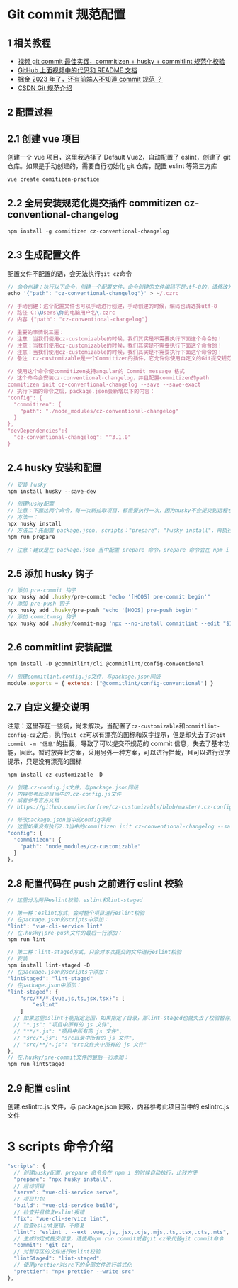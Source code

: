 # Git commit 规范配置

## 1 相关教程

- [视频 git commit 最佳实践，commitizen + husky + commitlint 规范化校验](https://www.bilibili.com/video/BV193411C7XE/?spm_id_from=333.337.search-card.all.click&vd_source=3284d439dd5569b325f17bd1d33a1739)
- [GitHub 上面视频中的代码和 README 文档](https://github.com/dev-zuo/commitizen-practice-demo)
- [掘金 2023 年了，还有前端人不知道 commit 规范 ？](https://juejin.cn/post/7212597327579037756#heading-13)
- [CSDN Git 规范介绍](https://blog.csdn.net/qq_39249422/article/details/122984620)

## 2 配置过程

## 2.1 创建 vue 项目

创建一个 vue 项目，这里我选择了 Default Vue2，自动配置了 eslint，创建了 git 仓库。如果是手动创建的，需要自行初始化 git 仓库，配置 eslint 等第三方库

```js
vue create comitizen-practice
```

## 2.2 全局安装规范化提交插件 commitizen cz-conventional-changelog

```js
npm install -g commitizen cz-conventional-changelog
```

## 2.3 生成配置文件

配置文件不配置的话，会无法执行`git cz`命令

```js
// 命令创建：执行以下命令，创建一个配置文件，命令创建的文件编码不是utf-8的，请修改为utf-8编码格式，编码格式错误的话某些终端里面会报错
echo '{"path": "cz-conventional-changelog"}' > ~/.czrc

// 手动创建：这个配置文件也可以手动进行创建，手动创建的时候，编码也请选择utf-8
// 路径 C:\Users\你的电脑用户名\.czrc
// 内容 {"path": "cz-conventional-changelog"}

// 重要的事情说三遍：
// 注意：当我们使用cz-customizable的时候，我们其实是不需要执行下面这个命令的！
// 注意：当我们使用cz-customizable的时候，我们其实是不需要执行下面这个命令的！
// 注意：当我们使用cz-customizable的时候，我们其实是不需要执行下面这个命令的！
// 备注：cz-customizable是一个Commitizen的插件，它允许你使用自定义的Git提交规范

// 使用这个命令使commitizen支持angular的 Commit message 格式
// 这个命令会安装cz-conventional-changelog，并且配置commitizen的path
commitizen init cz-conventional-changelog --save --save-exact
// 执行下面的命令之后，package.json会新增以下的内容：
"config": {
  "commitizen": {
    "path": "./node_modules/cz-conventional-changelog"
  }
},
"devDependencies":{
  "cz-conventional-changelog": "^3.1.0"
}
```

## 2.4 husky 安装和配置

```js
// 安装 husky
npm install husky --save-dev

// 创建husky配置
// 注意：下面这两个命令，每一次新拉取项目，都需要执行一次，因为husky不会提交到远程仓库当中
// 方法一：
npx husky install
// 方法二：先配置 package.json, scripts："prepare": "husky install"，再执行以下命令
npm run prepare

// 注意：建议是在 package.json 当中配置 prepare 命令，prepare 命令会在 npm i 的时候自动执行，比较方便
```

## 2.5 添加 husky 钩子

```js
// 添加 pre-commit 钩子
npx husky add .husky/pre-commit "echo '[HOOS] pre-commit begin'"
// 添加 pre-push 钩子
npx husky add .husky/pre-push "echo '[HOOS] pre-push begin'"
// 添加 commit-msg 钩子
npx husky add .husky/commit-msg 'npx --no-install commitlint --edit "$1"'
```

## 2.6 commitlint 安装配置

```js
npm install -D @commitlint/cli @commitlint/config-conventional

// 创建commitlint.config.js文件，与package.json同级
module.exports = { extends: ["@commitlint/config-conventional"] }
```

## 2.7 自定义提交说明

注意：这里存在一些坑，尚未解决，当配置了`cz-customizable`和`commitlint-config-cz`之后，执行`git cz`可以有漂亮的图标和汉字提示，但是却失去了对`git commit -m "信息"`的拦截，导致了可以提交不规范的 commit 信息，失去了基本功能，因此，暂时放弃此方案，采用另外一种方案，可以进行拦截，且可以进行汉字提示，只是没有漂亮的图标

```js
npm install cz-customizable -D

// 创建.cz-config.js文件，与package.json同级
// 内容参考此项目当中的.cz-config.js文件
// 或者参考官方文档
// https://github.com/leoforfree/cz-customizable/blob/master/.cz-config.js

// 修改package.json当中的config字段
// 这里如果没有执行2.3当中的commitizen init cz-conventional-changelog --save --save-exact命令，是没有这个配置的，可以自行添加
"config": {
  "commitizen": {
    "path": "node_modules/cz-customizable"
  }
},
```

## 2.8 配置代码在 push 之前进行 eslint 校验

```js
// 这里分为两种eslint校验，eslint和lint-staged

// 第一种：eslint方式，会对整个项目进行eslint校验
// 在package.json的scripts中添加：
"lint": "vue-cli-service lint"
// 在.husky\pre-push文件的最后一行添加：
npm run lint

// 第二种：lint-staged方式，只会对本次提交的文件进行eslint校验
// 安装
npm install lint-staged -D
// 在package.json的scripts中添加：
"lintStaged": "lint-staged"
// 在package.json中添加：
"lint-staged": {
	"src/**/*.{vue,js,ts,jsx,tsx}": [
		"eslint"
	]
  // 如果这里eslint不能指定范围，如果指定了目录，那lint-staged也就失去了校验暂存区文件的功能
  // "*.js": "项目中所有的 js 文件",
  // "**/*.js": "项目中所有的 js 文件",
  // "src/*.js": "src目录中所有的 js 文件",
  // "src/**/*.js": "src文件夹中所有的 js 文件"
},
// 在.husky/pre-commit文件的最后一行添加：
npm run lintStaged
```

## 2.9 配置 eslint

创建.eslintrc.js 文件，与 package.json 同级，内容参考此项目当中的.eslintrc.js 文件

# 3 scripts 命令介绍

```js
"scripts": {
  // 创建husky配置，prepare 命令会在 npm i 的时候自动执行，比较方便
  "prepare": "npx husky install",
  // 启动项目
  "serve": "vue-cli-service serve",
  // 项目打包
  "build": "vue-cli-service build",
  // 检查并且修复eslint报错
  "fix": "vue-cli-service lint",
  // 检查eslint报错，不修复
  "lint": "eslint . --ext .vue,.js,.jsx,.cjs,.mjs,.ts,.tsx,.cts,.mts",
  // 生成约定式提交信息，请使用npm run commit或者git cz来代替git commit命令
  "commit": "git cz",
  // 对暂存区的文件进行eslint校验
  "lintStaged": "lint-staged",
  // 使用prettier对src下的全部文件进行格式化
  "prettier": "npx prettier --write src"
},
```
